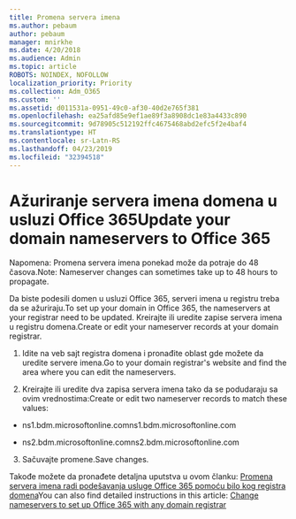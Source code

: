 ```yaml
---
title: Promena servera imena
ms.author: pebaum
author: pebaum
manager: mnirkhe
ms.date: 4/20/2018
ms.audience: Admin
ms.topic: article
ROBOTS: NOINDEX, NOFOLLOW
localization_priority: Priority
ms.collection: Adm_O365
ms.custom: ''
ms.assetid: d011531a-0951-49c0-af30-40d2e765f381
ms.openlocfilehash: ea25afd85e9ef1ae89f3a8908dc1e83a4433c890
ms.sourcegitcommit: 9d78905c512192ffc4675468abd2efc5f2e4baf4
ms.translationtype: HT
ms.contentlocale: sr-Latn-RS
ms.lasthandoff: 04/23/2019
ms.locfileid: "32394518"
---
```

# <a name="update-your-domain-nameservers-to-office-365"></a><span data-ttu-id="1d9e2-102">Ažuriranje servera imena domena u usluzi Office 365</span><span class="sxs-lookup"><span data-stu-id="1d9e2-102">Update your domain nameservers to Office 365</span></span>

<span data-ttu-id="1d9e2-103">Napomena: Promena servera imena ponekad može da potraje do 48 časova.</span><span class="sxs-lookup"><span data-stu-id="1d9e2-103">Note: Nameserver changes can sometimes take up to 48 hours to propagate.</span></span>
  
<span data-ttu-id="1d9e2-104">Da biste podesili domen u usluzi Office 365, serveri imena u registru treba da se ažuriraju.</span><span class="sxs-lookup"><span data-stu-id="1d9e2-104">To set up your domain in Office 365, the nameservers at your registrar need to be updated.</span></span> <span data-ttu-id="1d9e2-105">Kreirajte ili uredite zapise servera imena u registru domena.</span><span class="sxs-lookup"><span data-stu-id="1d9e2-105">Create or edit your nameserver records at your domain registrar.</span></span>
  
1. <span data-ttu-id="1d9e2-106">Idite na veb sajt registra domena i pronađite oblast gde možete da uredite servere imena.</span><span class="sxs-lookup"><span data-stu-id="1d9e2-106">Go to your domain registrar's website and find the area where you can edit the nameservers.</span></span>
    
2. <span data-ttu-id="1d9e2-107">Kreirajte ili uredite dva zapisa servera imena tako da se podudaraju sa ovim vrednostima:</span><span class="sxs-lookup"><span data-stu-id="1d9e2-107">Create or edit two nameserver records to match these values:</span></span>
    
  - <span data-ttu-id="1d9e2-108">ns1.bdm.microsoftonline.com</span><span class="sxs-lookup"><span data-stu-id="1d9e2-108">ns1.bdm.microsoftonline.com</span></span>
    
  - <span data-ttu-id="1d9e2-109">ns2.bdm.microsoftonline.com</span><span class="sxs-lookup"><span data-stu-id="1d9e2-109">ns2.bdm.microsoftonline.com</span></span>
    
3. <span data-ttu-id="1d9e2-110">Sačuvajte promene.</span><span class="sxs-lookup"><span data-stu-id="1d9e2-110">Save changes.</span></span>
    
<span data-ttu-id="1d9e2-111">Takođe možete da pronađete detaljna uputstva u ovom članku: [Promena servera imena radi podešavanja usluge Office 365 pomoću bilo kog registra domena](https://support.office.com/article/Change-nameservers-at-any-domain-registrar-to-set-up-Office-365-a8b487a9-2a45-4581-9dc4-5d28a47010a2.aspx)</span><span class="sxs-lookup"><span data-stu-id="1d9e2-111">You can also find detailed instructions in this article: [Change nameservers to set up Office 365 with any domain registrar](https://support.office.com/article/Change-nameservers-at-any-domain-registrar-to-set-up-Office-365-a8b487a9-2a45-4581-9dc4-5d28a47010a2.aspx)</span></span>
  

